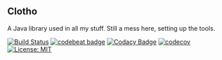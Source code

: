 Clotho
------

A Java library used in all my stuff.
Still a mess here, setting up the tools.

[![Build Status](https://travis-ci.org/LarryHsiao/Clotho.svg?branch=master)](https://travis-ci.org/LarryHsiao/Clotho)
[![codebeat badge](https://codebeat.co/badges/ea6a7226-5e4d-429b-b61c-79b37e069eca)](https://codebeat.co/projects/github-com-larryhsiao-clotho-master)
[![Codacy Badge](https://api.codacy.com/project/badge/Grade/7d89fe1e051447b880cd491ee50953c0)](https://www.codacy.com/app/LarryHsiao/Clotho?utm_source=github.com&amp;utm_medium=referral&amp;utm_content=LarryHsiao/Clotho&amp;utm_campaign=Badge_Grade)
[![codecov](https://codecov.io/gh/LarryHsiao/Clotho/branch/master/graph/badge.svg)](https://codecov.io/gh/LarryHsiao/Clotho)
[![License: MIT](https://img.shields.io/badge/License-MIT-green.svg)](https://opensource.org/licenses/MIT)